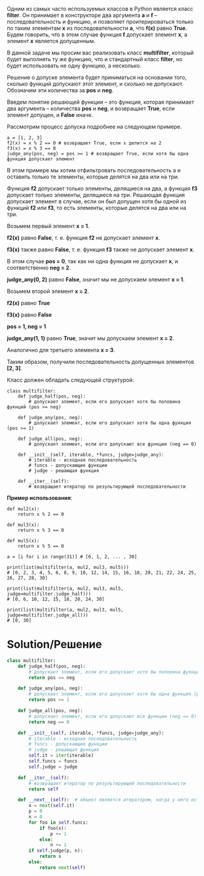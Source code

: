 Одним из самых часто используемых классов в Python является класс **filter**. Он принимает в конструкторе два
аргумента **a** и **f** – последовательность и функцию, и позволяет проитерироваться только по таким элементам **x** из
последовательности **a**, что **f(x)** равно **True**. Будем говорить, что в этом случае функция **f** допускает
элемент **x**, а элемент **x** является допущенным.

В данной задаче мы просим вас реализовать класс **multifilter**, который будет выполнять ту же функцию, что и
стандартный класс **filter**, но будет использовать не одну функцию, а несколько.

Решение о допуске элемента будет приниматься на основании того, сколько функций допускают этот элемент, и сколько не
допускают. Обозначим эти количества за **pos** и **neg**.

Введем понятие решающей функции – это функция, которая принимает два аргумента – количества **pos** и **neg**, и
возвращает **True**, если элемент допущен, и **False** иначе.

Рассмотрим процесс допуска подробнее на следующем примере.

```
a = [1, 2, 3]
f2(x) = x % 2 == 0 # возвращает True, если x делится на 2
f3(x) = x % 3 == 0
judge_any(pos, neg) = pos >= 1 # возвращает True, если хотя бы одна функция допускает элемент
```

В этом примере мы хотим отфильтровать последовательность a и оставить только те элементы, которые делятся на два или на
три.

Функция **f2** допускает только элементы, делящиеся на два, а функция **f3** допускает только элементы, делящиеся на
три. Решающая функция допускает элемент в случае, если он был допущен хотя бы одной из функций **f2** или **f3**, то
есть элементы, которые делятся на два или на три.

Возьмем первый элемент **x = 1**.

**f2(x)** равно **False**, т. е. функция **f2** не допускает элемент **x**.

**f3(x)** также равно **False**, т. е. функция **f3** также не допускает элемент **x**.

В этом случае **pos = 0**, так как ни одна функция не допускает **x**, и соответственно **neg = 2**.

**judge_any(0, 2)** равно **False**, значит мы не допускаем элемент **x = 1**.

Возьмем второй элемент **x = 2**.

**f2(x)** равно **True**

**f3(x)** равно **False**

**pos = 1, neg = 1**

**judge_any(1, 1)** равно **True**, значит мы допускаем элемент **x = 2**.

Аналогично для третьего элемента **x = 3**.

Таким образом, получили последовательность допущенных элементов **[2, 3]**.

Класс должен обладать следующей структурой:

```
class multifilter:
    def judge_half(pos, neg):
        # допускает элемент, если его допускает хотя бы половина фукнций (pos >= neg)

    def judge_any(pos, neg):
        # допускает элемент, если его допускает хотя бы одна функция (pos >= 1)

    def judge_all(pos, neg):
        # допускает элемент, если его допускают все функции (neg == 0)

    def __init__(self, iterable, *funcs, judge=judge_any):
        # iterable - исходная последовательность
        # funcs - допускающие функции
        # judge - решающая функция

    def __iter__(self):
        # возвращает итератор по результирующей последовательности
```

**Пример использования**:
﻿

```
def mul2(x):
    return x % 2 == 0

def mul3(x):
    return x % 3 == 0

def mul5(x):
    return x % 5 == 0

a = [i for i in range(31)] # [0, 1, 2, ... , 30]

print(list(multifilter(a, mul2, mul3, mul5))) 
# [0, 2, 3, 4, 5, 6, 8, 9, 10, 12, 14, 15, 16, 18, 20, 21, 22, 24, 25, 26, 27, 28, 30]

print(list(multifilter(a, mul2, mul3, mul5, judge=multifilter.judge_half))) 
# [0, 6, 10, 12, 15, 18, 20, 24, 30]

print(list(multifilter(a, mul2, mul3, mul5, judge=multifilter.judge_all))) 
# [0, 30]
```

# Solution/Решение

```python
class multifilter:
    def judge_half(pos, neg):
        # допускает элемент, если его допускает хотя бы половина фукнций (pos >= neg)
        return pos >= neg

    def judge_any(pos, neg):
        # допускает элемент, если его допускает хотя бы одна функция (pos >= 1)
        return pos >= 1

    def judge_all(pos, neg):
        # допускает элемент, если его допускают все функции (neg == 0)
        return neg == 0

    def __init__(self, iterable, *funcs, judge=judge_any):
        # iterable - исходная последовательность
        # funcs - допускающие функции
        # judge - решающая функция
        self.it = iter(iterable)
        self.funcs = funcs
        self.judge = judge

    def __iter__(self):
        # возвращает итератор по результирующей последовательности
        return self

    def __next__(self):  # объект является итератором, когда у него есть данный метод
        x = next(self.it)
        p = 0
        n = 0
        for foo in self.funcs:
            if foo(x):
                p += 1
            else:
                n += 1
        if self.judge(p, n):
            return x
        else:
            return next(self)
```

